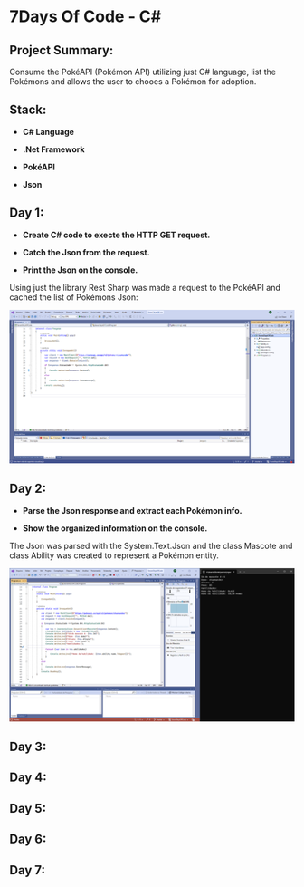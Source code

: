 # 7Days Of Code - C#

## Project Summary:

Consume the PokéAPI (Pokémon API) utilizing just C# language, list the Pokémons and allows the user to chooes a Pokémon for adoption.

## Stack:

* **C# Language** 

* **.Net Framework**

* **PokéAPI**

* **Json**

## Day 1:

* **Create C# code to execte the HTTP GET request.**

* **Catch the Json from the request.**

* **Print the Json on the console.**

Using just the library Rest Sharp was made a request to the PokéAPI and cached the list of Pokémons Json:

![Screenshot of a comment on a GitHub issue showing an image, added in the Markdown, of an Octocat smiling and raising a tentacle.](https://github.com/VarleyS/SevenDaysOfCode/blob/master/SevenDaysOfCode/img/Captura%20de%20tela%202023-08-16%20165332.png?raw=true)

## Day 2:

* **Parse the Json response and extract each Pokémon info.**

* **Show the organized information on the console.**

The Json was parsed with the System.Text.Json and the class Mascote and class Ability was created to represent a Pokémon entity.

![Screenshot of a comment on a GitHub issue showing an image, added in the Markdown, of an Octocat smiling and raising a tentacle.](https://github.com/VarleyS/SevenDaysOfCode/blob/master/SevenDaysOfCode/img/day2.png?raw=true)

## Day 3:

## Day 4:

## Day 5:

## Day 6:

## Day 7:
